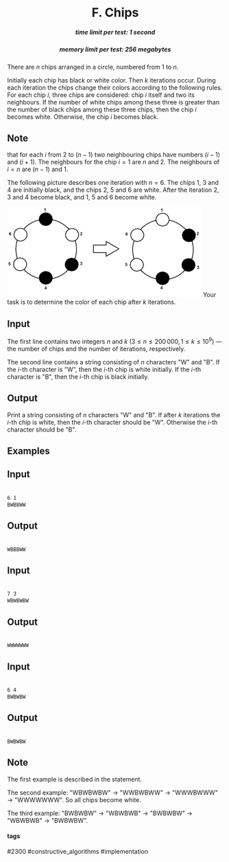<h1 style='text-align: center;'> F. Chips</h1>

<h5 style='text-align: center;'>time limit per test: 1 second</h5>
<h5 style='text-align: center;'>memory limit per test: 256 megabytes</h5>

There are $n$ chips arranged in a circle, numbered from $1$ to $n$. 

Initially each chip has black or white color. Then $k$ iterations occur. During each iteration the chips change their colors according to the following rules. For each chip $i$, three chips are considered: chip $i$ itself and two its neighbours. If the number of white chips among these three is greater than the number of black chips among these three chips, then the chip $i$ becomes white. Otherwise, the chip $i$ becomes black. 

## Note

 that for each $i$ from $2$ to $(n - 1)$ two neighbouring chips have numbers $(i - 1)$ and $(i + 1)$. The neighbours for the chip $i = 1$ are $n$ and $2$. The neighbours of $i = n$ are $(n - 1)$ and $1$.

The following picture describes one iteration with $n = 6$. The chips $1$, $3$ and $4$ are initially black, and the chips $2$, $5$ and $6$ are white. After the iteration $2$, $3$ and $4$ become black, and $1$, $5$ and $6$ become white.

 ![](images/2ee8ad370f00822cb1b9fe80ece3650f639239d6.png) Your task is to determine the color of each chip after $k$ iterations.

## Input

The first line contains two integers $n$ and $k$ $(3 \le n \le 200\,000, 1 \le k \le 10^{9})$ — the number of chips and the number of iterations, respectively.

The second line contains a string consisting of $n$ characters "W" and "B". If the $i$-th character is "W", then the $i$-th chip is white initially. If the $i$-th character is "B", then the $i$-th chip is black initially.

## Output

Print a string consisting of $n$ characters "W" and "B". If after $k$ iterations the $i$-th chip is white, then the $i$-th character should be "W". Otherwise the $i$-th character should be "B".

## Examples

## Input


```

6 1
BWBBWW

```
## Output


```

WBBBWW

```
## Input


```

7 3
WBWBWBW

```
## Output


```

WWWWWWW

```
## Input


```

6 4
BWBWBW

```
## Output


```

BWBWBW

```
## Note

The first example is described in the statement.

The second example: "WBWBWBW" $\rightarrow$ "WWBWBWW" $\rightarrow$ "WWWBWWW" $\rightarrow$ "WWWWWWW". So all chips become white.

The third example: "BWBWBW" $\rightarrow$ "WBWBWB" $\rightarrow$ "BWBWBW" $\rightarrow$ "WBWBWB" $\rightarrow$ "BWBWBW".



#### tags 

#2300 #constructive_algorithms #implementation 